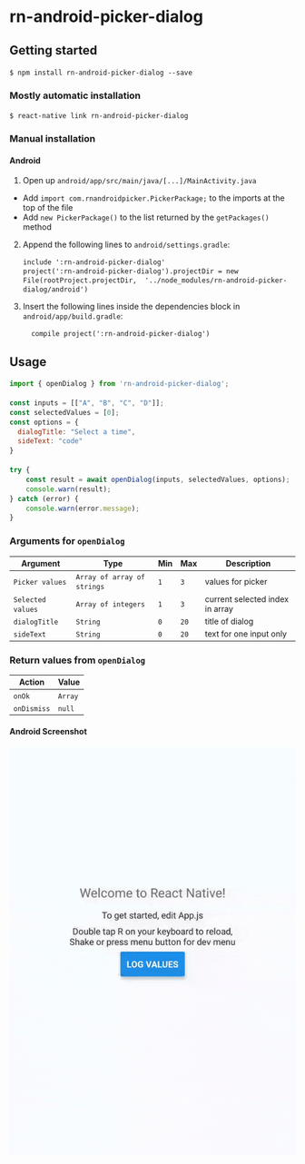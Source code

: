# rn-android-picker-dialog

## Getting started

`$ npm install rn-android-picker-dialog --save`

### Mostly automatic installation

`$ react-native link rn-android-picker-dialog`

### Manual installation

#### Android

1. Open up `android/app/src/main/java/[...]/MainActivity.java`
  - Add `import com.rnandroidpicker.PickerPackage;` to the imports at the top of the file
  - Add `new PickerPackage()` to the list returned by the `getPackages()` method
2. Append the following lines to `android/settings.gradle`:
  	```
  	include ':rn-android-picker-dialog'
  	project(':rn-android-picker-dialog').projectDir = new File(rootProject.projectDir, 	'../node_modules/rn-android-picker-dialog/android')
  	```
3. Insert the following lines inside the dependencies block in `android/app/build.gradle`:
  	```
      compile project(':rn-android-picker-dialog')
  	```

## Usage
```javascript
import { openDialog } from 'rn-android-picker-dialog';

const inputs = [["A", "B", "C", "D"]];
const selectedValues = [0];
const options = {
  dialogTitle: "Select a time",
  sideText: "code"
}

try {
    const result = await openDialog(inputs, selectedValues, options);
    console.warn(result);
} catch (error) {
    console.warn(error.message);        
}
```

### Arguments for `openDialog`

| Argument                          | Type     | Min | Max | Description      |
|-----------------------------------|-------------|------|-----|--------------|
|`Picker values`                      |`Array of array of strings` | `1` | `3`         |values for picker                                                               
|`Selected values`                       |`Array of integers`       |`1` |`3`          |current selected index in array                                                                
|`dialogTitle`                       |`String`        |`0` |`20`         |title of dialog
|`sideText`                       |`String`        |`0` |`20`         |text for one input only

### Return values from `openDialog`

| Action | Value |
|--------|-------------|
|`onOk` | `Array` |
|`onDismiss` | `null` |

#### Android Screenshot

![](android_gif.gif)

